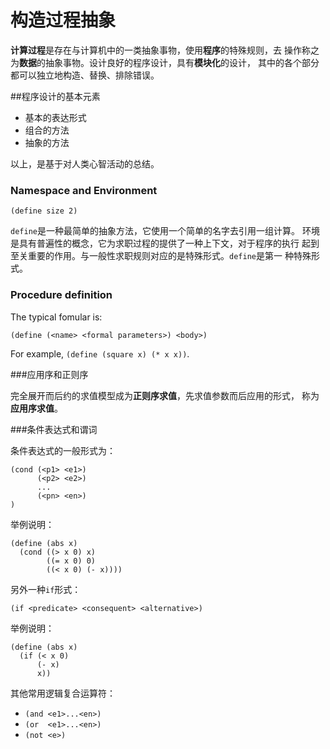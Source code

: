 构造过程抽象
===

**计算过程**是存在与计算机中的一类抽象事物，使用**程序**的特殊规则，去
操作称之为**数据**的抽象事物。设计良好的程序设计，具有**模块化**的设计，
其中的各个部分都可以独立地构造、替换、排除错误。

##程序设计的基本元素

+ 基本的表达形式
+ 组合的方法
+ 抽象的方法

以上，是基于对人类心智活动的总结。

### Namespace and Environment

`(define size 2)`

`define`是一种最简单的抽象方法，它使用一个简单的名字去引用一组计算。
环境是具有普遍性的概念，它为求职过程的提供了一种上下文，对于程序的执行
起到至关重要的作用。与一般性求职规则对应的是特殊形式。`define`是第一
种特殊形式。

### Procedure definition

The typical fomular is:

    (define (<name> <formal parameters>) <body>)

For example, `(define (square x) (* x x))`.

###应用序和正则序

完全展开而后约的求值模型成为**正则序求值**，先求值参数而后应用的形式，
称为**应用序求值**。

###条件表达式和谓词

条件表达式的一般形式为：

    (cond (<p1> <e1>)
          (<p2> <e2>)
          ...
          (<pn> <en>)
    )

举例说明：

    (define (abs x)
      (cond ((> x 0) x)
            ((= x 0) 0)
            ((< x 0) (- x))))

另外一种`if`形式：

    (if <predicate> <consequent> <alternative>)

举例说明：

    (define (abs x)
      (if (< x 0)
          (- x)
          x))

其他常用逻辑复合运算符：
+ `(and <e1>...<en>)`
+ `(or  <e1>...<en>)`
+ `(not <e>)`

